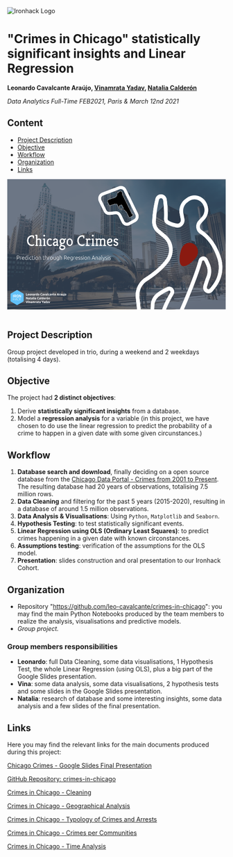 <img src="https://bit.ly/2VnXWr2" alt="Ironhack Logo" width="100"/>

# "Crimes in Chicago" statistically significant insights and Linear Regression
**Leonardo Cavalcante Araújo, [Vinamrata Yadav](https://github.com/vinamrata-git), [Natalia Calderón](https://github.com/NataliaRocks)**

*Data Analytics Full-Time FEB2021, Paris & March 12nd 2021*

## Content
- [Project Description](#project-description)
- [Objective](#objective)
- [Workflow](#workflow)
- [Organization](#organization)
- [Links](#links)

<div style="text-align:center"><a href="https://docs.google.com/presentation/d/1HYy2y0r9RYXBZdHB-rna44OOrrhpHJox2JOGuDq41V8/edit?usp=sharing"><img src="Chicago Crimes Cover.png" alt="Chicago crimes" height="300" align="center"/></a></div>

<br>

## Project Description
Group project developed in trio, during a weekend and 2 weekdays (totalising 4 days).

## Objective
The project had **2 distinct objectives**:
1. Derive **statistically significant insights** from a database.
2. Model a **regression analysis** for a variable (in this project, we have chosen to do use the linear regression to predict the probability of a crime to happen in a given date with some given circunstances.)

## Workflow
1. **Database search and download**, finally deciding on a open source database from the [Chicago Data Portal - Crimes from 2001 to Present](https://data.cityofchicago.org/Public-Safety/Crimes-2001-to-present-Dashboard/5cd6-ry5g). The resulting database had 20 years of observations, totalising 7.5 million rows.
2. **Data Cleaning** and filtering for the past 5 years (2015-2020), resulting in a database of around 1.5 million observations.
3. **Data Analysis & Visualisations**: Using `Python`, `Matplotlib` and `Seaborn`.
4. **Hypothesis Testing**: to test statistically significant events.
5. **Linear Regression using OLS (Ordinary Least Squares)**: to predict crimes happening in a given date with known circonstances.
6. **Assumptions testing**: verification of the assumptions for the OLS model.
7. **Presentation**: slides construction and oral presentation to our Ironhack Cohort.


## Organization
- Repository "https://github.com/leo-cavalcante/crimes-in-chicago": you may find the main Python Notebooks produced by the team members to realize the analysis, visualisations and predictive models.
- *Group project.*

### Group members responsibilities
- **Leonardo**: full Data Cleaning, some data visualisations, 1 Hypothesis Test, the whole Linear Regression (using OLS), plus a big part of the Google Slides presentation.
- **Vina**: some data analysis, some data visualisations, 2 hypothesis tests and some slides in the Google Slides presentation.
- **Natalia**: research of database and some interesting insights, some data analysis and a few slides of the final presentation.

## Links
Here you may find the relevant links for the main documents produced during this project:

[Chicago Crimes - Google Slides Final Presentation](https://docs.google.com/presentation/d/1HYy2y0r9RYXBZdHB-rna44OOrrhpHJox2JOGuDq41V8/edit?usp=sharing)

[GitHub Repository: crimes-in-chicago](https://github.com/leo-cavalcante/crimes-in-chicago)

[Crimes in Chicago - Cleaning](https://github.com/leo-cavalcante/crimes-in-chicago/blob/main/Crimes%20in%20Chicago%20-%20Cleaning.ipynb)

[Crimes in Chicago - Geographical Analysis](https://github.com/leo-cavalcante/crimes-in-chicago/blob/main/Geographical%20Analysis.ipynb)

[Crimes in Chicago - Typology of Crimes and Arrests](https://github.com/leo-cavalcante/crimes-in-chicago/blob/main/Typology%20of%20crimes%20and%20arrests.ipynb)

[Crimes in Chicago - Crimes per Communities](https://github.com/leo-cavalcante/crimes-in-chicago/blob/main/Crimes%20per%20community.ipynb)

[Crimes in Chicago - Time Analysis](https://github.com/leo-cavalcante/crimes-in-chicago/blob/main/Time%20Analysis.ipynb)
